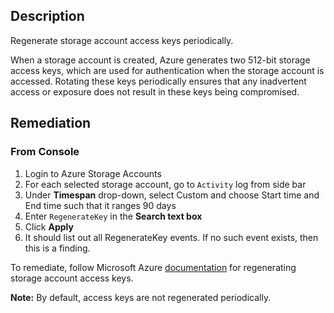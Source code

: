 ## Description

Regenerate storage account access keys periodically.

When a storage account is created, Azure generates two 512-bit storage access keys, which are used for authentication when the storage account is accessed. Rotating these keys periodically ensures that any inadvertent access or exposure does not result in these keys being compromised.

## Remediation

### From Console

1. Login to Azure Storage Accounts
2. For each selected storage account, go to `Activity` log from side bar
3. Under **Timespan** drop-down, select Custom and choose Start time and End time such that it ranges 90 days
4. Enter `RegenerateKey` in the **Search text box**
5. Click **Apply**
6. It should list out all RegenerateKey events. If no such event exists, then this is a finding.

To remediate, follow Microsoft Azure [documentation](https://docs.microsoft.com/en-us/azure/storage/common/storage-create-storage-account#regenerate-storage-access-keys) for regenerating storage account access keys.

**Note:** By default, access keys are not regenerated periodically.

